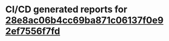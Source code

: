 # CI/CD generated reports for [28e8ac06b4cc69ba871c06137f0e92ef7556f7fd](https://github.com/hydephp/develop/commit/28e8ac06b4cc69ba871c06137f0e92ef7556f7fd)
